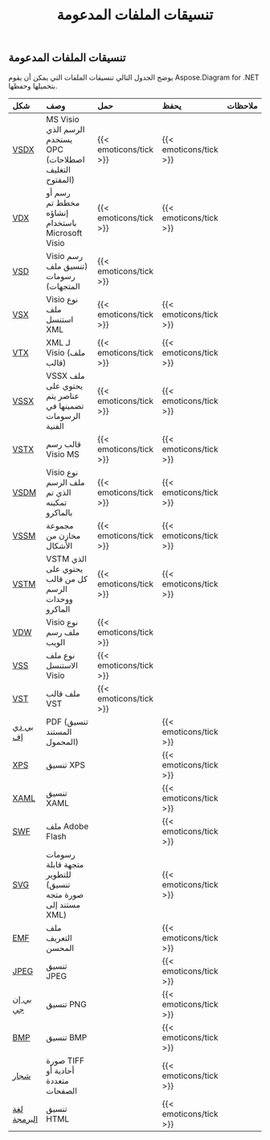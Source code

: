 ﻿---
title: تنسيقات الملفات المدعومة
description: Aspose Diagram for .NET يدعم VSD ، VSS ، VDW ، VST ، VDX،VSX،VTX،VSDX ، VSSX ، VSTX ، VSDM ، VSTM ، و VSSM.
type: docs
weight: 10
url: /ar/net/supported-file-formats/
---
## **تنسيقات الملفات المدعومة**
يوضح الجدول التالي تنسيقات الملفات التي يمكن أن يقوم Aspose.Diagram for .NET بتحميلها وحفظها.

|**شكل**|**وصف**|**حمل**|**يحفظ**|**ملاحظات**|
|:- |:- |:- |:- |:- |
|[VSDX](https://docs.fileformat.com/visio/vsdx/)|MS Visio الرسم الذي يستخدم OPC (اصطلاحات التغليف المفتوح)|{{< emoticons/tick >}}|{{< emoticons/tick >}}||
|[VDX](https://docs.fileformat.com/visio/vdx/)  |رسم أو مخطط تم إنشاؤه باستخدام Microsoft Visio|{{< emoticons/tick >}}|{{< emoticons/tick >}}||
|[VSD](https://docs.fileformat.com/visio/vsd/)|Visio رسم (تنسيق ملف رسومات المتجهات)|{{< emoticons/tick >}}|||
|[VSX](https://docs.fileformat.com/visio/vsx/)|Visio نوع ملف استنسل XML|{{< emoticons/tick >}}|{{< emoticons/tick >}}||
|[VTX](https://docs.fileformat.com/visio/vtx/) |XML لـ Visio (ملف قالب)|{{< emoticons/tick >}}|{{< emoticons/tick >}}||
|[VSSX](https://docs.fileformat.com/visio/vssx/)|VSSX ملف يحتوي على عناصر يتم تضمينها في الرسومات الفنية|{{< emoticons/tick >}}|{{< emoticons/tick >}}||
|[VSTX](https://docs.fileformat.com/visio/vstx/)|قالب رسم Visio MS|{{< emoticons/tick >}}|{{< emoticons/tick >}}||
|[VSDM](https://docs.fileformat.com/visio/vsdm/)|Visio نوع ملف الرسم الذي تم تمكينه بالماكرو|{{< emoticons/tick >}}|{{< emoticons/tick >}}||
|[VSSM](https://docs.fileformat.com/visio/vssm/) |مجموعة مخازن من الأشكال|{{< emoticons/tick >}}|{{< emoticons/tick >}}||
|[VSTM](https://docs.fileformat.com/visio/vstm/) |VSTM الذي يحتوي على كل من قالب الرسم ووحدات الماكرو|{{< emoticons/tick >}}|{{< emoticons/tick >}}||
|[VDW](https://docs.fileformat.com/visio/vdw/)|Visio نوع ملف رسم الويب|{{< emoticons/tick >}}|||
|[VSS](https://docs.fileformat.com/visio/vss/)|نوع ملف الاستنسل Visio|{{< emoticons/tick >}}|||
|[VST](https://docs.fileformat.com/visio/vst/)|ملف قالب VST|{{< emoticons/tick >}}|||
|[بي دي إف](https://docs.fileformat.com/pdf/)|PDF (تنسيق المستند المحمول)||{{< emoticons/tick >}}||
|[XPS](https://docs.fileformat.com/page-description-language/xps/)|تنسيق XPS||{{< emoticons/tick >}}||
|[XAML](https://docs.fileformat.com/web/xaml/)|تنسيق XAML||{{< emoticons/tick >}}||
|[SWF](https://docs.fileformat.com/page-description-language/swf/)|ملف Adobe Flash||{{< emoticons/tick >}}||
|[SVG](https://docs.fileformat.com/specification/page-description-language/svg/)|رسومات متجهة قابلة للتطوير (تنسيق صورة متجه مستند إلى XML)||{{< emoticons/tick >}}||
|[EMF](https://docs.fileformat.com/image/emf/)|ملف التعريف المحسن||{{< emoticons/tick >}}||
|[JPEG](https://docs.fileformat.com/image/jpeg/)|تنسيق JPEG||{{< emoticons/tick >}}||
|[بي إن جي](https://docs.fileformat.com/image/png/)|تنسيق PNG||{{< emoticons/tick >}}||
|[BMP](https://docs.fileformat.com/image/bmp/)|تنسيق BMP||{{< emoticons/tick >}}||
|[شجار](https://docs.fileformat.com/image/tiff/)|صورة TIFF أحادية أو متعددة الصفحات||{{< emoticons/tick >}}||
|[لغة البرمجة](https://docs.fileformat.com/web/html/)|تنسيق HTML||{{< emoticons/tick >}}||

